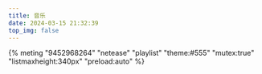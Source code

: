 ```yaml
---
title: 音乐
date: 2024-03-15 21:32:39
top_img: false
---
```

{% meting "9452968264" "netease" "playlist" "theme:#555" "mutex:true" "listmaxheight:340px" "preload:auto" %}